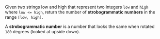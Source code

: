 Given two strings low and high that represent two integers `low` and `high` where `low <= high`, return the number of **strobogrammatic numbers** in the range `[low, high]`.

A **strobogrammatic number** is a number that looks the same when rotated `180` degrees (looked at upside down).